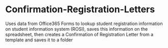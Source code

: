 # Confirmation-Registration-Letters
Uses data from Office365 Forms to lookup student registration information on student information system (ROSI), saves this information on the spreadsheet, then creates a Confirmation of Registration Letter from a template and saves it to a folder
